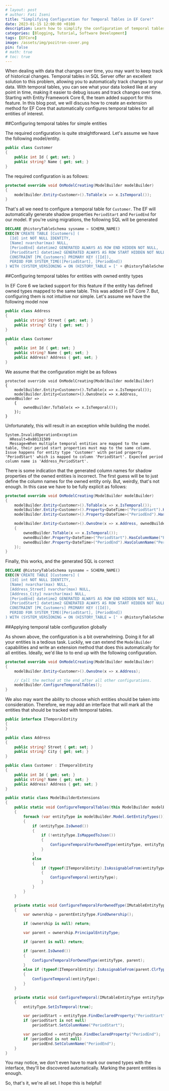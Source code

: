 ```yaml
---
# layout: post
# author: Fati Iseni
title: "Simplifying Configuration for Temporal Tables in EF Core!"
date: 2023-01-15 12:00:00 +0100
description: Learn how to simplify the configuration of temporal tables in EF Core.
categories: [Blogging, Tutorial, Software Development]
tags: [EFCore]
image: /assets/img/pozitron-cover.png
pin: false
# math: true
# toc: true
---
```

When dealing with data that changes over time, you may want to keep track of historical changes. Temporal tables in SQL Server offer an excellent solution to this problem, allowing you to automatically track changes to your data. With temporal tables, you can see what your data looked like at any point in time, making it easier to debug issues and track changes over time. Starting with Entity Framework Core 6, the team added support for this feature. In this blog post, we will discuss how to create an extension method for EF Core that automatically configures temporal tables for all entities of interest.

##Configuring temporal tables for simple entities

The required configuration is quite straightforward. Let's assume we have the following model/entity.

```csharp
public class Customer
{
    public int Id { get; set; }
    public string? Name { get; set; }
}
```

The required configuration is as follows:

```csharp
protected override void OnModelCreating(ModelBuilder modelBuilder)
{
    modelBuilder.Entity<Customer>().ToTable(x => x.IsTemporal());
}
```

That's all we need to configure a temporal table for `Customer`. The EF will automatically generate shadow properties `PeriodStart` and `PeriodEnd` for our model. If you're using migrations, the following SQL will be generated

```sql
DECLARE @historyTableSchema sysname = SCHEMA_NAME()
EXEC(N'CREATE TABLE [Customers] (
  [Id] int NOT NULL IDENTITY,
  [Name] nvarchar(max) NULL,
  [PeriodEnd] datetime2 GENERATED ALWAYS AS ROW END HIDDEN NOT NULL,
  [PeriodStart] datetime2 GENERATED ALWAYS AS ROW START HIDDEN NOT NULL,
  CONSTRAINT [PK_Customers] PRIMARY KEY ([Id]),
  PERIOD FOR SYSTEM_TIME([PeriodStart], [PeriodEnd])
) WITH (SYSTEM_VERSIONING = ON (HISTORY_TABLE = [' + @historyTableSchema + N'].[CustomersHistory]))');
```

##Configuring temporal tables for entities with owned entity types

In EF Core 6 we lacked support for this feature if the entity has defined owned types mapped to the same table. This was added in EF Core 7. But, configuring them is not intuitive nor simple. Let's assume we have the following model now

```csharp
public class Address
{
    public string? Street { get; set; }
    public string? City { get; set; }
}

public class Customer
{
    public int Id { get; set; }
    public string? Name { get; set; }
    public Address? Address { get; set; }
}
```

We assume that the configuration might be as follows

```
protected override void OnModelCreating(ModelBuilder modelBuilder)
{
    modelBuilder.Entity<Customer>().ToTable(x => x.IsTemporal());
    modelBuilder.Entity<Customer>().OwnsOne(x => x.Address, ownedBuilder =>
    {
        ownedBuilder.ToTable(x => x.IsTemporal());
    });
}
```

Unfortunately, this will result in an exception while building the model. 

```
System.InvalidOperationException
  HResult=0x80131509
  Message=When multiple temporal entities are mapped to the same table, their period start properties must map to the same column. Issue happens for entity type 'Customer' with period property 'PeriodStart' which is mapped to column 'PeriodStart'. Expected period column name is 'Address_PeriodStart'.
```

There is some indication that the generated column names for shadow properties of the owned entities is incorrect. The first guess will be to just define the column names for the owned entity only. But, weirdly, that's not enough. In this case we have to be fully explicit as follows:

```csharp
protected override void OnModelCreating(ModelBuilder modelBuilder)
{
    modelBuilder.Entity<Customer>().ToTable(x => x.IsTemporal());
    modelBuilder.Entity<Customer>().Property<DateTime>("PeriodStart").HasColumnName("PeriodStart");
    modelBuilder.Entity<Customer>().Property<DateTime>("PeriodEnd").HasColumnName("PeriodEnd");

    modelBuilder.Entity<Customer>().OwnsOne(x => x.Address, ownedBuilder =>
    {
        ownedBuilder.ToTable(x => x.IsTemporal());
        ownedBuilder.Property<DateTime>("PeriodStart").HasColumnName("PeriodStart");
        ownedBuilder.Property<DateTime>("PeriodEnd").HasColumnName("PeriodEnd");
    });
}
```

Finally, this works, and the generated SQL is correct

```sql
DECLARE @historyTableSchema sysname = SCHEMA_NAME()
EXEC(N'CREATE TABLE [Customers] (
  [Id] int NOT NULL IDENTITY,
  [Name] nvarchar(max) NULL,
  [Address_Street] nvarchar(max) NULL,
  [Address_City] nvarchar(max) NULL,
  [PeriodEnd] datetime2 GENERATED ALWAYS AS ROW END HIDDEN NOT NULL,
  [PeriodStart] datetime2 GENERATED ALWAYS AS ROW START HIDDEN NOT NULL,
  CONSTRAINT [PK_Customers] PRIMARY KEY ([Id]),
  PERIOD FOR SYSTEM_TIME([PeriodStart], [PeriodEnd])
) WITH (SYSTEM_VERSIONING = ON (HISTORY_TABLE = [' + @historyTableSchema + N'].[CustomersHistory]))');
```

##Applying temporal table configuration globally

As shown above, the configuration is a bit overwhelming. Doing it for all your entities is a tedious task. Luckily, we can extend the `ModelBuilder` capabilities and write an extension method that does this automatically for all entities. Ideally, we'd like to to end up with the following configuration.

```csharp
protected override void OnModelCreating(ModelBuilder modelBuilder)
{
    modelBuilder.Entity<Customer>().OwnsOne(x => x.Address);

    // Call the method at the end after all other configurations.
    modelBuilder.ConfigureTemporalTables();
}
```

We also may want the ability to choose which entities should be taken into consideration. Therefore, we may add an interface that will mark all the entities that should be tracked with temporal tables.

```csharp
public interface ITemporalEntity
{
}
```

```csharp
public class Address
{
    public string? Street { get; set; }
    public string? City { get; set; }
}

public class Customer : ITemporalEntity
{
    public int Id { get; set; }
    public string? Name { get; set; }
    public Address? Address { get; set; }
}
```

```csharp
public static class ModelBuilderExtensions
{
    public static void ConfigureTemporalTables(this ModelBuilder modelBuilder)
    {
        foreach (var entityType in modelBuilder.Model.GetEntityTypes())
        {
            if (entityType.IsOwned())
            {
                if (!entityType.IsMappedToJson())
                {
                    ConfigureTemporalForOwnedType(entityType, entityType);
                }
            }
            else
            {
                if (typeof(ITemporalEntity).IsAssignableFrom(entityType.ClrType))
                {
                    ConfigureTemporal(entityType);
                }
            }
        }
    }

    private static void ConfigureTemporalForOwnedType(IMutableEntityType entityType, IMutableEntityType parentEntityType)
    {
        var ownership = parentEntityType.FindOwnership();

        if (ownership is null) return;

        var parent = ownership.PrincipalEntityType;

        if (parent is null) return;

        if (parent.IsOwned())
        {
            ConfigureTemporalForOwnedType(entityType, parent);
        }
        else if (typeof(ITemporalEntity).IsAssignableFrom(parent.ClrType))
        {
            ConfigureTemporal(entityType);
        }
    }

    private static void ConfigureTemporal(IMutableEntityType entityType)
    {
        entityType.SetIsTemporal(true);

        var periodStart = entityType.FindDeclaredProperty("PeriodStart");
        if (periodStart is not null)
            periodStart.SetColumnName("PeriodStart");

        var periodEnd = entityType.FindDeclaredProperty("PeriodEnd");
        if (periodEnd is not null)
            periodEnd.SetColumnName("PeriodEnd");
    }
}
```

You may notice, we don't even have to mark our owned types with the interface, they'll be discovered automatically. Marking the parent entities is enough.

So, that's it, we're all set. I hope this is helpful!